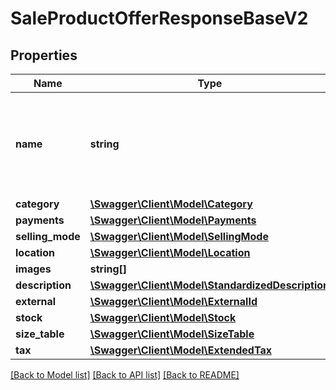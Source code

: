 # SaleProductOfferResponseBaseV2

## Properties
Name | Type | Description | Notes
------------ | ------------- | ------------- | -------------
**name** | **string** | Name of the offer. Words used in the name field cannot be longer than 50 characters. | [optional] 
**category** | [**\Swagger\Client\Model\Category**](Category.md) |  | [optional] 
**payments** | [**\Swagger\Client\Model\Payments**](Payments.md) |  | [optional] 
**selling_mode** | [**\Swagger\Client\Model\SellingMode**](SellingMode.md) |  | [optional] 
**location** | [**\Swagger\Client\Model\Location**](Location.md) |  | [optional] 
**images** | **string[]** |  | [optional] 
**description** | [**\Swagger\Client\Model\StandardizedDescription**](StandardizedDescription.md) |  | [optional] 
**external** | [**\Swagger\Client\Model\ExternalId**](ExternalId.md) |  | [optional] 
**stock** | [**\Swagger\Client\Model\Stock**](Stock.md) |  | [optional] 
**size_table** | [**\Swagger\Client\Model\SizeTable**](SizeTable.md) |  | [optional] 
**tax** | [**\Swagger\Client\Model\ExtendedTax**](ExtendedTax.md) |  | [optional] 

[[Back to Model list]](../../README.md#documentation-for-models) [[Back to API list]](../../README.md#documentation-for-api-endpoints) [[Back to README]](../../README.md)

